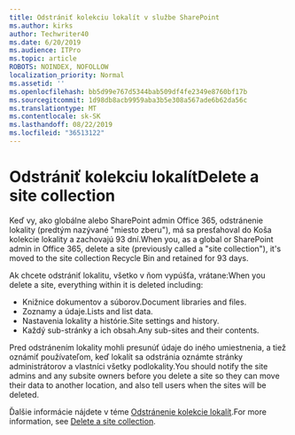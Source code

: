 ```yaml
---
title: Odstrániť kolekciu lokalít v službe SharePoint
ms.author: kirks
author: Techwriter40
ms.date: 6/20/2019
ms.audience: ITPro
ms.topic: article
ROBOTS: NOINDEX, NOFOLLOW
localization_priority: Normal
ms.assetid: ''
ms.openlocfilehash: bb5d99e767d5344bab509df4fe2349e8760bf17b
ms.sourcegitcommit: 1d98db8acb9959aba3b5e308a567ade6b62da56c
ms.translationtype: MT
ms.contentlocale: sk-SK
ms.lasthandoff: 08/22/2019
ms.locfileid: "36513122"
---
```

# <a name="delete-a-site-collection"></a><span data-ttu-id="261c1-102">Odstrániť kolekciu lokalít</span><span class="sxs-lookup"><span data-stu-id="261c1-102">Delete a site collection</span></span>

<span data-ttu-id="261c1-103">Keď vy, ako globálne alebo SharePoint admin Office 365, odstránenie lokality (predtým nazývané "miesto zberu"), má sa presťahoval do Koša kolekcie lokality a zachovajú 93 dní.</span><span class="sxs-lookup"><span data-stu-id="261c1-103">When you, as a global or SharePoint admin in Office 365, delete a site (previously called a "site collection"), it's moved to the site collection Recycle Bin and retained for 93 days.</span></span> 

<span data-ttu-id="261c1-104">Ak chcete odstrániť lokalitu, všetko v ňom vypúšťa, vrátane:</span><span class="sxs-lookup"><span data-stu-id="261c1-104">When you delete a site, everything within it is deleted including:</span></span>

- <span data-ttu-id="261c1-105">Knižnice dokumentov a súborov.</span><span class="sxs-lookup"><span data-stu-id="261c1-105">Document libraries and files.</span></span>
- <span data-ttu-id="261c1-106">Zoznamy a údaje.</span><span class="sxs-lookup"><span data-stu-id="261c1-106">Lists and list data.</span></span>
- <span data-ttu-id="261c1-107">Nastavenia lokality a histórie.</span><span class="sxs-lookup"><span data-stu-id="261c1-107">Site settings and history.</span></span>
- <span data-ttu-id="261c1-108">Každý sub-stránky a ich obsah.</span><span class="sxs-lookup"><span data-stu-id="261c1-108">Any sub-sites and their contents.</span></span>

<span data-ttu-id="261c1-109">Pred odstránením lokality mohli presunúť údaje do iného umiestnenia, a tiež oznámiť používateľom, keď lokalít sa odstránia oznámte stránky administrátorov a vlastníci všetky podlokality.</span><span class="sxs-lookup"><span data-stu-id="261c1-109">You should notify the site admins and any subsite owners before you delete a site so they can move their data to another location, and also tell users when the sites will be deleted.</span></span> 

<span data-ttu-id="261c1-110">Ďalšie informácie nájdete v téme [Odstránenie kolekcie lokalít](https://docs.microsoft.com/sharepoint/delete-site-collection).</span><span class="sxs-lookup"><span data-stu-id="261c1-110">For more information, see [Delete a site collection](https://docs.microsoft.com/sharepoint/delete-site-collection).</span></span> 
